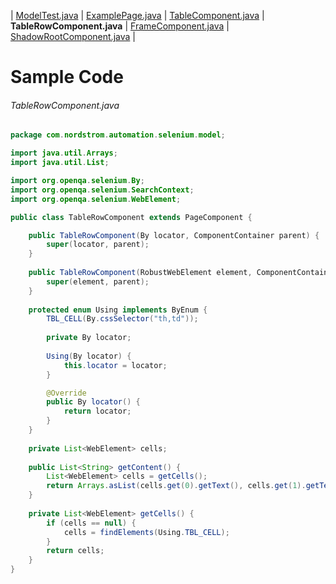 | [ModelTest.java](ModelTest.md) | [ExamplePage.java](ExamplePage.md) | [TableComponent.java](TableComponent.md) | **TableRowComponent.java** | [FrameComponent.java](FrameComponent.md) | [ShadowRootComponent.java](ShadowRootComponent.md) |

# Sample Code

###### TableRowComponent.java
```java
package com.nordstrom.automation.selenium.model;

import java.util.Arrays;
import java.util.List;

import org.openqa.selenium.By;
import org.openqa.selenium.SearchContext;
import org.openqa.selenium.WebElement;

public class TableRowComponent extends PageComponent {

    public TableRowComponent(By locator, ComponentContainer parent) {
        super(locator, parent);
    }
    
    public TableRowComponent(RobustWebElement element, ComponentContainer parent) {
        super(element, parent);
    }
    
    protected enum Using implements ByEnum {
        TBL_CELL(By.cssSelector("th,td"));
        
        private By locator;
        
        Using(By locator) {
            this.locator = locator;
        }

        @Override
        public By locator() {
            return locator;
        }
    }
    
    private List<WebElement> cells;
    
    public List<String> getContent() {
        List<WebElement> cells = getCells();
        return Arrays.asList(cells.get(0).getText(), cells.get(1).getText(), cells.get(2).getText());
    }
    
    private List<WebElement> getCells() {
        if (cells == null) {
            cells = findElements(Using.TBL_CELL);
        }
        return cells;
    }
}
```